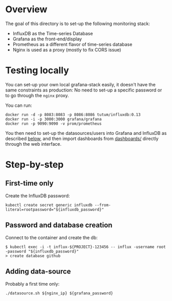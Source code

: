 Overview
========

The goal of this directory is to set-up the following monitoring stack:
- InfluxDB as the Time-series Database
- Grafana as the front-end/display
- Prometheus as a different flavor of time-series database
- Nginx is used as a proxy (mostly to fix CORS issue)

Testing locally
===============

You can set-up your own local grafana-stack easily, it doesn't have the same
constraints as production: No need to set-up a specific password or to go
through the `nginx` proxy.

You can run:

```
docker run -d -p 8083:8083 -p 8086:8086 tutum/influxdb:0.13
docker run -i -p 3000:3000 grafana/grafana
docker run -p 9090:9090 -v prom/prometheus
```

You then need to set-up the datasources/users into Grafana and InfluxDB as
described [below](#adding-data-source), and then import dashboards from
[dashboards/](dashboards/) directly through the web interface.

Step-by-step
============

First-time only
---------------
Create the InfluxDB password:
```
kubectl create secret generic influxdb --from-literal=rootpassword="${influxdb_password}"
```

Password and database creation
------------------------------

Connect to the container and create the db:

```
$ kubectl exec -i -t influx-${PROJECT}-123456 -- influx -username root -password "${influxdb_password}"
> create database github
```

Adding data-source
------------------

Probably a first time only:
```
./datasource.sh ${nginx_ip} ${grafana_password}
```
